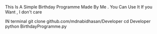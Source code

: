 This Is A Simple Birthday Programme Made By Me .
You Can Use It If you Want , I don't care

IN terminal 
git clone github.com/mdnabidhasan/Developer
cd Developer
python BirthdayProgramme.py


